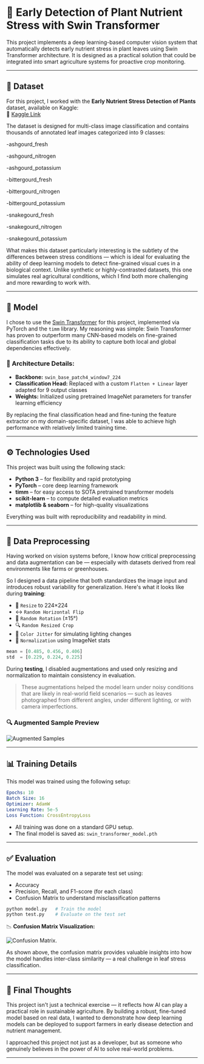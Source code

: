 
# 🌿 Early Detection of Plant Nutrient Stress with Swin Transformer

This project implements a deep learning-based computer vision system that automatically detects early nutrient stress in plant leaves using Swin Transformer architecture. It is designed as a practical solution that could be integrated into smart agriculture systems for proactive crop monitoring.

---

## 📁 Dataset

For this project, I worked with the **Early Nutrient Stress Detection of Plants** dataset, available on Kaggle:  
📎 [Kaggle Link](https://www.kaggle.com/datasets/raiaone/early-nutrient-stress-detection-of-plants)

The dataset is designed for multi-class image classification and contains thousands of annotated leaf images categorized into 9 classes:

-ashgourd_fresh

-ashgourd_nitrogen

-ashgourd_potassium

-bittergourd_fresh

-bittergourd_nitrogen


-bittergourd_potassium

-snakegourd_fresh

-snakegourd_nitrogen

-snakegourd_potassium

What makes this dataset particularly interesting is the subtlety of the differences between stress conditions — which is ideal for evaluating the ability of deep learning models to detect fine-grained visual cues in a biological context. Unlike synthetic or highly-contrasted datasets, this one simulates real agricultural conditions, which I find both more challenging and more rewarding to work with.

---

## 🧠 Model

I chose to use the [Swin Transformer](https://arxiv.org/abs/2103.14030) for this project, implemented via PyTorch and the `timm` library. My reasoning was simple: Swin Transformer has proven to outperform many CNN-based models on fine-grained classification tasks due to its ability to capture both local and global dependencies effectively.

### 🔧 Architecture Details:

- **Backbone:** `swin_base_patch4_window7_224`  
- **Classification Head:** Replaced with a custom `Flatten + Linear` layer adapted for 9 output classes  
- **Weights:** Initialized using pretrained ImageNet parameters for transfer learning efficiency

By replacing the final classification head and fine-tuning the feature extractor on my domain-specific dataset, I was able to achieve high performance with relatively limited training time.

---

## ⚙️ Technologies Used

This project was built using the following stack:

- **Python 3** – for flexibility and rapid prototyping  
- **PyTorch** – core deep learning framework  
- **timm** – for easy access to SOTA pretrained transformer models  
- **scikit-learn** – to compute detailed evaluation metrics  
- **matplotlib & seaborn** – for high-quality visualizations

Everything was built with reproducibility and readability in mind.

---

## 🔁 Data Preprocessing

Having worked on vision systems before, I know how critical preprocessing and data augmentation can be — especially with datasets derived from real environments like farms or greenhouses.

So I designed a data pipeline that both standardizes the image input and introduces robust variability for generalization. Here's what it looks like during **training**:

- 🔄 `Resize` to 224×224  
- ↔️ `Random Horizontal Flip`  
- 🔁 `Random Rotation` (±15°)  
- 🔍 `Random Resized Crop`  
- 🎨 `Color Jitter` for simulating lighting changes  
- 📐 `Normalization` using ImageNet stats

```python
mean = [0.485, 0.456, 0.406]
std  = [0.229, 0.224, 0.225]
```

During **testing**, I disabled augmentations and used only resizing and normalization to maintain consistency in evaluation.

> These augmentations helped the model learn under noisy conditions that are likely in real-world field scenarios — such as leaves photographed from different angles, under different lighting, or with camera imperfections.

### 🔍 Augmented Sample Preview

![Augmented Samples](https://github.com/user-attachments/assets/175695fe-d01c-41c5-a6d8-779c86dc35c6)

---

## 📊 Training Details

This model was trained using the following setup:

```yaml
Epochs: 10
Batch Size: 16
Optimizer: AdamW
Learning Rate: 5e-5
Loss Function: CrossEntropyLoss
```

- All training was done on a standard GPU setup.
- The final model is saved as: `swin_transformer_model.pth`

---

## ✅ Evaluation

The model was evaluated on a separate test set using:

- Accuracy  
- Precision, Recall, and F1-score (for each class)
- Confusion Matrix to understand misclassification patterns

```bash
python model.py   # Train the model
python test.py    # Evaluate on the test set
```

📉 **Confusion Matrix Visualization:**

![Confusion Matrix](https://github.com/user-attachments/assets/240c6403-a5b7-4336-8b44-9cca532cc942).

As shown above, the confusion matrix provides valuable insights into how the model handles inter-class similarity — a real challenge in leaf stress classification.

---

## 💬 Final Thoughts

This project isn't just a technical exercise — it reflects how AI can play a practical role in sustainable agriculture. By building a robust, fine-tuned model based on real data, I wanted to demonstrate how deep learning models can be deployed to support farmers in early disease detection and nutrient management.

I approached this project not just as a developer, but as someone who genuinely believes in the power of AI to solve real-world problems.

---
